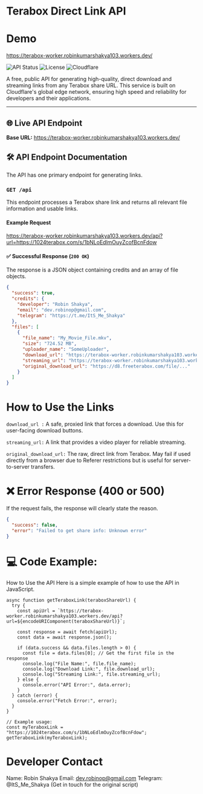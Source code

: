 
# Terabox Direct Link API
# Demo
https://terabox-worker.robinkumarshakya103.workers.dev/





![API Status](https://img.shields.io/badge/API_Status-Online-brightgreen)
![License](https://img.shields.io/badge/License-Free_to_Use-blue)
![Cloudflare](https://img.shields.io/badge/Powered%20by-Cloudflare%20Workers-orange)

A free, public API for generating high-quality, direct download and streaming links from any Terabox share URL. This service is built on Cloudflare's global edge network, ensuring high speed and reliability for developers and their applications.

---

## 🌐 Live API Endpoint

**Base URL:** https://terabox-worker.robinkumarshakya103.workers.dev/


## 🛠️ API Endpoint Documentation

The API has one primary endpoint for generating links.

### `GET /api`

This endpoint processes a Terabox share link and returns all relevant file information and usable links.


#### Example Request
https://terabox-worker.robinkumarshakya103.workers.dev/api?url=https://1024terabox.com/s/1bNLoEdlmOuyZcofBcnFdow



#### ✅ Successful Response (`200 OK`)

The response is a JSON object containing credits and an array of file objects.

```json
{
  "success": true,
  "credits": {
    "developer": "Robin Shakya",
    "email": "dev.robinop@gmail.com",
    "telegram": "https://t.me/ItS_Me_Shakya"
  },
  "files": [
    {
      "file_name": "My_Movie_File.mkv",
      "size": "724.52 MB",
      "uploader_name": "SomeUploader",
      "download_url": "https://terabox-worker.robinkumarshakya103.workers.dev/download?dlink=...",
      "streaming_url": "https://terabox-worker.robinkumarshakya103.workers.dev/stream?dlink=...",
      "original_download_url": "https://d8.freeterabox.com/file/..."
    }
  ]
}
```

# How to Use the Links
 ` download_url : `
 A safe, proxied link that forces a download. Use this for user-facing download buttons.
 
` streaming_url: `
A link that provides a video player for reliable streaming.

 `original_download_url:` 
 The raw, direct link from Terabox. May fail if used directly from a browser due to Referer restrictions but is useful for server-to-server transfers.

 
# ❌ Error Response (400 or 500)
If the request fails, the response will clearly state the reason.
```json
{
  "success": false,
  "error": "Failed to get share info: Unknown error"
}
```
# 💻 Code Example: 
How to Use the API
Here is a simple example of how to use the API in JavaScript.


```
async function getTeraboxLink(teraboxShareUrl) {
  try {
    const apiUrl = `https://terabox-worker.robinkumarshakya103.workers.dev/api?url=${encodeURIComponent(teraboxShareUrl)}`;
    
    const response = await fetch(apiUrl);
    const data = await response.json();

    if (data.success && data.files.length > 0) {
      const file = data.files[0]; // Get the first file in the response
      console.log("File Name:", file.file_name);
      console.log("Download Link:", file.download_url);
      console.log("Streaming Link:", file.streaming_url);
    } else {
      console.error("API Error:", data.error);
    }
  } catch (error) {
    console.error("Fetch Error:", error);
  }
}

// Example usage:
const myTeraboxLink = "https://1024terabox.com/s/1bNLoEdlmOuyZcofBcnFdow";
getTeraboxLink(myTeraboxLink);

```

# Developer Contact
Name: Robin Shakya
Email: dev.robinop@gmail.com
Telegram: @ItS_Me_Shakya (Get in touch for the original script)
